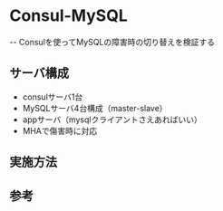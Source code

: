 # Consul-MySQL
--
Consulを使ってMySQLの障害時の切り替えを検証する

## サーバ構成
- consulサーバ1台
- MySQLサーバ4台構成（master-slave）
- appサーバ（mysqlクライアントさえあればいい）
- MHAで傷害時に対応


## 実施方法


## 参考
